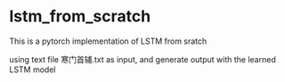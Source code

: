 # lstm_from_scratch

This is a pytorch implementation of LSTM from sratch

using text file 寒门首辅.txt as input, and generate output with the learned LSTM model
